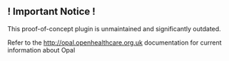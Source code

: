 ## ! Important Notice !

This proof-of-concept plugin is unmaintained and significantly outdated.

Refer to the http://opal.openhealthcare.org.uk documentation for current information about Opal
